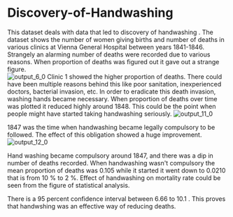 # Discovery-of-Handwashing
This dataset deals with data that led to discovery of handwashing . The dataset shows the number of women giving births and number of deaths in various clinics at Vienna General Hospital between years 1841-1846. Strangely an alarming number of deaths were recorded due to various reasons. When proportion of deaths was figured out it gave out a strange figure.  
![output_6_0](https://user-images.githubusercontent.com/60546284/99950645-c2a54780-2d74-11eb-8a05-7afe881a18f0.png)
Clinic 1 showed the higher proportion of deaths. There could have been multiple reasons behind this like poor sanitation, inexperienced doctors, bacterial invasion, etc. In order to eradicate this death invasion, washing hands became necessary. When proportion of deaths over time was plotted it reduced highly around 1848. This could be the point when people might have started taking handwashing seriously. 
![output_11_0](https://user-images.githubusercontent.com/60546284/99951481-1cf2d800-2d76-11eb-8b2f-ea74dd86f7b8.png)

1847 was the time when handwashing became legally compulsory to be followed. The effect of this obligation showed a huge improvement. 
![output_12_0](https://user-images.githubusercontent.com/60546284/99951880-a99d9600-2d76-11eb-9d05-fdf01c93593e.png)

Hand washing became compulsory around 1847, and there was a dip in number of deaths recorded. When handwashing wasn't compulsory the mean proportion of deaths was 0.105 while it started it went down to 0.0210 that is from 10 % to 2 %. Effect of handwashing on mortality rate could be seen from the figure of statistical analysis.

There is a 95 percent confidence interval between 6.66  to 10.1 . This proves that handwshing was an effective way of reducing deaths. 





